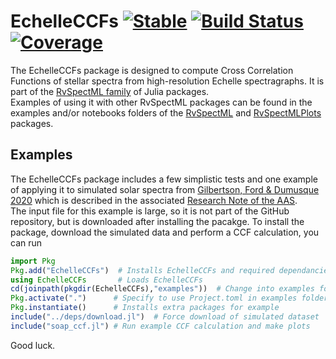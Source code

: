 # EchelleCCFs [![Stable](https://img.shields.io/badge/docs-stable-blue.svg)](https://RvSpectML.github.io/EchelleCCFs.jl/stable) [![Build Status](https://github.com/RvSpectML/EchelleCCFs.jl/workflows/CI/badge.svg)](https://github.com/RvSpectML/EchelleCCFs.jl/actions) [![Coverage](https://codecov.io/gh/RvSpectML/EchelleCCFs.jl/branch/master/graph/badge.svg)](https://codecov.io/gh/RvSpectML/EchelleCCFs.jl)


The EchelleCCFs package is designed to compute Cross Correlation Functions of stellar spectra from high-resolution Echelle spectragraphs.  It is part of the [RvSpectML family](https://rvspectml.github.io/RvSpectML-Overview/) of Julia packages.  
Examples of using it with other RvSpectML packages can be found in the examples and/or notebooks folders of the [RvSpectML](https://github.com/eford/RvSpectML.jl) and [RvSpectMLPlots](https://github.com/RvSpectML/RvSpectMLPlots.jl) packages.  

## Examples
The EchelleCCFs package includes a few simplistic tests and one example of applying it to simulated solar spectra from [Gilbertson, Ford & Dumusque 2020](https://doi.org/10.5281/zenodo.3753253) which is described in the associated [Research Note of the AAS](https://ui.adsabs.harvard.edu/link_gateway/2020RNAAS...4...59G/doi:10.3847/2515-5172/ab8d44).  
The input file for this example is large, so it is not part of the GitHub repository, but is downloaded after installing the pacakge.
To install the package, download the simulated data and perform a CCF calculation, you can run

```julia
import Pkg
Pkg.add("EchelleCCFs")  # Installs EchelleCCFs and required dependancies
using EchelleCCFs       # Loads EchelleCCFs
cd(joinpath(pkgdir(EchelleCCFs),"examples"))  # Change into examples folder
Pkg.activate(".")      # Specify to use Project.toml in examples folder
Pkg.instantiate()      # Installs extra packages for example
include("../deps/download.jl")  # Force download of simulated dataset
include("soap_ccf.jl") # Run example CCF calculation and make plots
```

Good luck.
